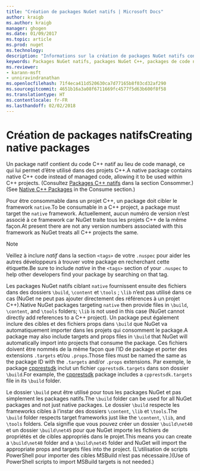 ```yaml
---
title: "Création de packages NuGet natifs | Microsoft Docs"
author: kraigb
ms.author: kraigb
manager: ghogen
ms.date: 01/09/2017
ms.topic: article
ms.prod: nuget
ms.technology: 
description: "Informations sur la création de packages NuGet natifs contenant du code C++ au lieu de code managé, à utiliser dans des projets C++."
keywords: Packages NuGet natifs, packages NuGet C++, packages de code natif, ciblant des projets C++
ms.reviewer:
- karann-msft
- unniravindranathan
ms.openlocfilehash: 71f4eca411d520630ca7d77165b8f03cd32af290
ms.sourcegitcommit: 4651b16a3a08f6711669fc4577f5d63b600f8f58
ms.translationtype: HT
ms.contentlocale: fr-FR
ms.lasthandoff: 02/02/2018
---
```

# <a name="creating-native-packages"></a><span data-ttu-id="8d1b2-104">Création de packages natifs</span><span class="sxs-lookup"><span data-stu-id="8d1b2-104">Creating native packages</span></span>

<span data-ttu-id="8d1b2-105">Un package natif contient du code C++ natif au lieu de code managé, ce qui lui permet d’être utilisé dans des projets C++.</span><span class="sxs-lookup"><span data-stu-id="8d1b2-105">A native package contains native C++ code instead of managed code, allowing it to be used within C++ projects.</span></span> <span data-ttu-id="8d1b2-106">(Consultez [Packages C++ natifs](../consume-packages/finding-and-choosing-packages.md#native-cpp-packages) dans la section Consommer.)</span><span class="sxs-lookup"><span data-stu-id="8d1b2-106">(See [Native C++ Packages](../consume-packages/finding-and-choosing-packages.md#native-cpp-packages) in the Consume section.)</span></span>

<span data-ttu-id="8d1b2-107">Pour être consommable dans un projet C++, un package doit cibler le framework `native`.</span><span class="sxs-lookup"><span data-stu-id="8d1b2-107">To be consumable in a C++ project, a package must target the `native` framework.</span></span> <span data-ttu-id="8d1b2-108">Actuellement, aucun numéro de version n’est associé à ce framework car NuGet traite tous les projets C++ de la même façon.</span><span class="sxs-lookup"><span data-stu-id="8d1b2-108">At present there are not any version numbers associated with this framework as NuGet treats all C++ projects the same.</span></span>

> [!Note]
> <span data-ttu-id="8d1b2-109">Veillez à inclure *natif* dans la section `<tags>` de votre `.nuspec` pour aider les autres développeurs à trouver votre package en recherchant cette étiquette.</span><span class="sxs-lookup"><span data-stu-id="8d1b2-109">Be sure to include *native* in the `<tags>` section of your `.nuspec` to help other developers find your package by searching on that tag.</span></span>

<span data-ttu-id="8d1b2-110">Les packages NuGet natifs ciblant `native` fournissent ensuite des fichiers dans des dossiers `\build`, `\content` et `\tools` ; `\lib` n’est pas utilisé dans ce cas (NuGet ne peut pas ajouter directement des références à un projet C++).</span><span class="sxs-lookup"><span data-stu-id="8d1b2-110">Native NuGet packages targeting `native` then provide files in `\build`, `\content`, and `\tools` folders; `\lib` is not used in this case (NuGet cannot directly add references to a C++ project).</span></span> <span data-ttu-id="8d1b2-111">Un package peut également inclure des cibles et des fichiers props dans `\build` que NuGet va automatiquement importer dans les projets qui consomment le package.</span><span class="sxs-lookup"><span data-stu-id="8d1b2-111">A package may also include targets and props files in `\build` that NuGet will automatically import into projects that consume the package.</span></span> <span data-ttu-id="8d1b2-112">Ces fichiers doivent être nommés de la même façon que l’ID de package et porter des extensions `.targets` et/ou `.props`.</span><span class="sxs-lookup"><span data-stu-id="8d1b2-112">Those files must be named the same as the package ID with the `.targets` and/or `.props` extensions.</span></span> <span data-ttu-id="8d1b2-113">Par exemple, le package [cpprestsdk](https://nuget.org/packages/cpprestsdk/) inclut un fichier `cpprestsdk.targets` dans son dossier `\build`.</span><span class="sxs-lookup"><span data-stu-id="8d1b2-113">For example, the [cpprestsdk](https://nuget.org/packages/cpprestsdk/) package includes a `cpprestsdk.targets` file in its `\build` folder.</span></span>

<span data-ttu-id="8d1b2-114">Le dossier `\build` peut être utilisé pour tous les packages NuGet et pas simplement les packages natifs.</span><span class="sxs-lookup"><span data-stu-id="8d1b2-114">The `\build` folder can be used for all NuGet packages and not just native packages.</span></span> <span data-ttu-id="8d1b2-115">Le dossier `\build` respecte les frameworks cibles à l’instar des dossiers `\content`, `\lib` et `\tools`.</span><span class="sxs-lookup"><span data-stu-id="8d1b2-115">The `\build` folder respects target frameworks just like the `\content`, `\lib`, and `\tools` folders.</span></span> <span data-ttu-id="8d1b2-116">Cela signifie que vous pouvez créer un dossier `\build\net40` et un dossier `\build\net45` pour que NuGet importe les fichiers de propriétés et de cibles appropriés dans le projet.</span><span class="sxs-lookup"><span data-stu-id="8d1b2-116">This means you can create a `\build\net40` folder and a `\build\net45` folder and NuGet will import the appropriate props and targets files into the project.</span></span> <span data-ttu-id="8d1b2-117">(L’utilisation de scripts PowerShell pour importer des cibles MSBuild n’est pas nécessaire.)</span><span class="sxs-lookup"><span data-stu-id="8d1b2-117">(Use of PowerShell scripts to import MSBuild targets is not needed.)</span></span>
